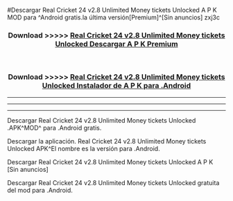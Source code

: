 #Descargar Real Cricket 24 v2.8 Unlimited Money tickets Unlocked  A P K MOD para ^Android gratis.la última versión[Premium]^[Sin anuncios] zxj3c



<div align="center">
<h3>Download >>>>> <a href="https://es-web.web.app/?es= Real Cricket 24 v2.8 Unlimited Money tickets Unlocked ">Real Cricket 24 v2.8 Unlimited Money tickets Unlocked  Descargar A P K Premium</a></h3><br>

<h3>Download >>>>> <a href="https://es-web.web.app/?es= Real Cricket 24 v2.8 Unlimited Money tickets Unlocked ">Real Cricket 24 v2.8 Unlimited Money tickets Unlocked  Instalador de A P K para .Android</a></h3>
</div>


----------------------------------------------------------

----------------------------------------------------------

----------------------------------------------------------

Descargar Real Cricket 24 v2.8 Unlimited Money tickets Unlocked  .APK^MOD^ para .Android gratis.

Descargar la aplicación. Real Cricket 24 v2.8 Unlimited Money tickets Unlocked  APK^El nombre es la versión para .Android.

Descargar Real Cricket 24 v2.8 Unlimited Money tickets Unlocked  A P K [Sin anuncios]

Descargar Real Cricket 24 v2.8 Unlimited Money tickets Unlocked  gratuita del mod para .Android.